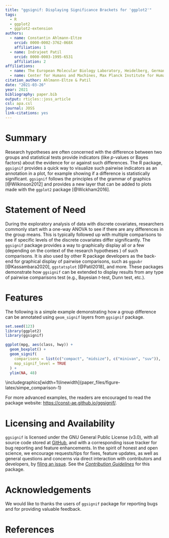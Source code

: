 ```yaml
---
title: "ggsignif: Displaying Significance Brackets for 'ggplot2'"
tags:
  - R
  - ggplot2
  - ggplot2-extension
authors:
  - name: Constantin Ahlmann-Eltze
    orcid: 0000-0002-3762-068X
    affiliation: 1
  - name: Indrajeet Patil
    orcid: 0000-0003-1995-6531
    affiliation: 2
affiliations:
  - name: The European Molecular Biology Laboratory, Heidelberg, Germany
  - name: Center for Humans and Machines, Max Planck Institute for Human Development, Berlin, Germany
citation_author: Ahlmann-Eltze & Patil 
date: "2021-03-26"
year: 2021
bibliography: paper.bib
output: rticles::joss_article
csl: apa.csl
journal: JOSS
link-citations: yes
---
```




# Summary

Research hypotheses are often concerned with the difference between two groups and
statistical tests provide indicators (like *p*-values or Bayes factors) about
the evidence for or against such differences. The R package, `ggsignif` provides
a quick way to visualize such pairwise indicators as an annotation in a plot,
for example showing if a difference is statistically significant. `ggsignif`
follows the principles of the grammar of graphics [@Wilkinson2012] and provides
a new layer that can be added to plots made with the `ggplot2` package
[@Wickham2016].

# Statement of Need

During the exploratory analysis of data with discrete covariates, researchers
commonly start with a one-way ANOVA to see if there are any differences in the
group means. This is typically followed up with multiple comparisons to see if
specific levels of the discrete covariates differ significantly. The `ggsignif`
package provides a way to graphically display all or a few (depending on the
context of the research hypotheses ) of such comparisons. It is also used by
other R package developers as the back-end for graphical display of pairwise
comparisons, such as `ggpubr` [@Kassambara2020], `ggstatsplot` [@Patil2018], and
more. These packages demonstrate how `ggsignif` can be extended to display
results from any type of pairwise comparisons test (e.g., Bayesian *t*-test,
Dunn test, etc.).

# Features

The following is a simple example demonstrating how a group difference can be
annotated using `geom_signif` layers from `ggsignif` package.


```r
set.seed(123)
library(ggplot2)
library(ggsignif)

ggplot(mpg, aes(class, hwy)) +
  geom_boxplot() +
  geom_signif(
    comparisons = list(c("compact", "midsize"), c("minivan", "suv")),
    map_signif_level = TRUE
  ) +
  ylim(NA, 48)
```


\includegraphics[width=1\linewidth]{paper_files/figure-latex/simpe_comparison-1} 

For more advanced examples, the readers are encouraged to read the package
website: <https://const-ae.github.io/ggsignif/>.

# Licensing and Availability

`ggsignif` is licensed under the GNU General Public License (v3.0), with all
source code stored at [GitHub](https://github.com/const-ae/ggsignif), and with a
corresponding issue tracker for bug reporting and feature enhancements. In the
spirit of honest and open science, we encourage requests/tips for fixes, feature
updates, as well as general questions and concerns via direct interaction with
contributors and developers, by [filing an issue](https://github.com/const-ae/ggsignif/issues). See the
[*Contribution Guidelines*](https://github.com/const-ae/ggsignif/blob/master/CODE_OF_CONDUCT.md) for this package.

# Acknowledgements

We would like to thanks the users of `ggsignif` package for reporting bugs and
for providing valuable feedback.

# References
